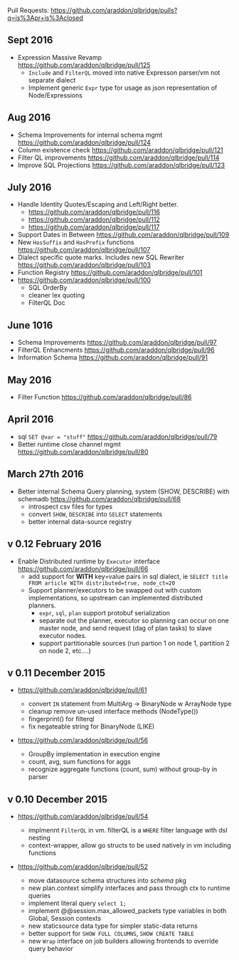 
Pull Requests:  https://github.com/araddon/qlbridge/pulls?q=is%3Apr+is%3Aclosed

## Sept 2016
* Expression Massive Revamp https://github.com/araddon/qlbridge/pull/125
  * `Include` and `FilterQL` moved into native Expresson parser/vm not separate dialect
  * Implement generic `Expr` type for usage as json representation of Node/Expressions

## Aug 2016
* Schema Improvements for internal schema mgmt https://github.com/araddon/qlbridge/pull/124
* Column existence check https://github.com/araddon/qlbridge/pull/121
* Filter QL improvements https://github.com/araddon/qlbridge/pull/114
* Improve SQL Projections https://github.com/araddon/qlbridge/pull/123


## July 2016
* Handle Identity Quotes/Escaping and Left/Right better.
  * https://github.com/araddon/qlbridge/pull/116
  * https://github.com/araddon/qlbridge/pull/112
  * https://github.com/araddon/qlbridge/pull/117
* Support Dates in Between https://github.com/araddon/qlbridge/pull/109
* New `HasSuffix` and `HasPrefix` functions https://github.com/araddon/qlbridge/pull/107
* Dialect specific quote marks.  Includes new SQL Rewriter https://github.com/araddon/qlbridge/pull/103
* Function Registry https://github.com/araddon/qlbridge/pull/101
* https://github.com/araddon/qlbridge/pull/100
  * SQL OrderBy
  * cleaner lex quoting
  * FilterQL Doc

## June 1016

* Schema Improvements https://github.com/araddon/qlbridge/pull/97
* FilterQL Enhancments https://github.com/araddon/qlbridge/pull/96
* Information Schema https://github.com/araddon/qlbridge/pull/91

## May 2016
* Filter Function https://github.com/araddon/qlbridge/pull/86


## April 2016
* sql `SET @var = "stuff"` https://github.com/araddon/qlbridge/pull/79
* Better runtime close channel mgmt https://github.com/araddon/qlbridge/pull/80

## March 27th 2016

* Better internal Schema Query planning, system (SHOW, DESCRIBE) with schemadb https://github.com/araddon/qlbridge/pull/68
  * introspect csv files for types
  * convert `SHOW`, `DESCRIBE` into `SELECT` statements
  * better internal data-source registry


## v 0.12  February 2016

* Enable Distributed runtime by `Executor` interface https://github.com/araddon/qlbridge/pull/66
  * add support for **WITH** key=value pairs in sql dialect, ie `SELECT title FROM article WITH distributed=true, node_ct=20`
  * Support planner/executors to be swapped out with custom implementations, so upstream can implemented distributed planners.
    * `expr`, `sql`, `plan` support protobuf serialization
    * separate out the planner, executor so planning can occur on one master node, and send request (dag of plan tasks) to slave executor nodes.
    * support partitionable sources (run partion 1 on node 1, partition 2 on node 2, etc....)

## v 0.11  December 2015

* https://github.com/araddon/qlbridge/pull/61
  * convert `IN` statement from MultiArg -> BinaryNode w ArrayNode type
  * cleanup remove un-used interface methods (NodeType())
  * fingerprint() for filterql
  * fix negateable string for BinaryNode  (LIKE)

* https://github.com/araddon/qlbridge/pull/56
  * GroupBy implementation in execution engine
  * count, avg, sum functions for aggs
  * recognize aggregate functions (count, sum) without group-by in parser

## v 0.10  December 2015

* https://github.com/araddon/qlbridge/pull/54
  - implmennt `FilterQL` in vm.  filterQL is a `WHERE` filter language with dsl nesting
  - context-wrapper, allow go structs to be used natively in vm including functions

* https://github.com/araddon/qlbridge/pull/52
  - move datasource schema structures into *schema* pkg
  - new plan.context simplify interfaces and pass through ctx to runtime queries
  - implement literal query `select 1;`
  - implement @@session.max_allowed_packets type variables in both Global, Session contexts
  - new staticsource data type for simpler static-data returns
  - better support for `SHOW FULL COLUMNS`, `SHOW CREATE TABLE` 
  - new `Wrap` interface on job builders allowing frontends to override query behavior


